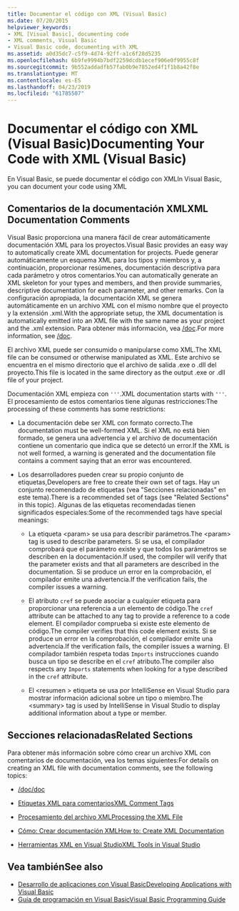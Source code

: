 ```yaml
---
title: Documentar el código con XML (Visual Basic)
ms.date: 07/20/2015
helpviewer_keywords:
- XML [Visual Basic], documenting code
- XML comments, Visual Basic
- Visual Basic code, documenting with XML
ms.assetid: a0d35dc7-c5f9-4d74-92ff-a1c6f28d5235
ms.openlocfilehash: 6b9fe9994b7bdf2259dcdb1ecef906e0f9955c8f
ms.sourcegitcommit: 9b552addadfb57fab0b9e7852ed4f1f1b8a42f8e
ms.translationtype: MT
ms.contentlocale: es-ES
ms.lasthandoff: 04/23/2019
ms.locfileid: "61785507"
---
```

# <a name="documenting-your-code-with-xml-visual-basic"></a><span data-ttu-id="b90dc-102">Documentar el código con XML (Visual Basic)</span><span class="sxs-lookup"><span data-stu-id="b90dc-102">Documenting Your Code with XML (Visual Basic)</span></span>

<span data-ttu-id="b90dc-103">En Visual Basic, se puede documentar el código con XML</span><span class="sxs-lookup"><span data-stu-id="b90dc-103">In Visual Basic, you can document your code using XML</span></span>

## <a name="xml-documentation-comments"></a><span data-ttu-id="b90dc-104">Comentarios de la documentación XML</span><span class="sxs-lookup"><span data-stu-id="b90dc-104">XML Documentation Comments</span></span>

<span data-ttu-id="b90dc-105">Visual Basic proporciona una manera fácil de crear automáticamente documentación XML para los proyectos.</span><span class="sxs-lookup"><span data-stu-id="b90dc-105">Visual Basic provides an easy way to automatically create XML documentation for projects.</span></span> <span data-ttu-id="b90dc-106">Puede generar automáticamente un esquema XML para los tipos y miembros y, a continuación, proporcionar resúmenes, documentación descriptiva para cada parámetro y otros comentarios.</span><span class="sxs-lookup"><span data-stu-id="b90dc-106">You can automatically generate an XML skeleton for your types and members, and then provide summaries, descriptive documentation for each parameter, and other remarks.</span></span> <span data-ttu-id="b90dc-107">Con la configuración apropiada, la documentación XML se genera automáticamente en un archivo XML con el mismo nombre que el proyecto y la extensión .xml.</span><span class="sxs-lookup"><span data-stu-id="b90dc-107">With the appropriate setup, the XML documentation is automatically emitted into an XML file with the same name as your project and the .xml extension.</span></span> <span data-ttu-id="b90dc-108">Para obtener más información, vea [/doc](../../../visual-basic/reference/command-line-compiler/doc.md).</span><span class="sxs-lookup"><span data-stu-id="b90dc-108">For more information, see [/doc](../../../visual-basic/reference/command-line-compiler/doc.md).</span></span>

<span data-ttu-id="b90dc-109">El archivo XML puede ser consumido o manipularse como XML.</span><span class="sxs-lookup"><span data-stu-id="b90dc-109">The XML file can be consumed or otherwise manipulated as XML.</span></span> <span data-ttu-id="b90dc-110">Este archivo se encuentra en el mismo directorio que el archivo de salida .exe o .dll del proyecto.</span><span class="sxs-lookup"><span data-stu-id="b90dc-110">This file is located in the same directory as the output .exe or .dll file of your project.</span></span>

<span data-ttu-id="b90dc-111">Documentación XML empieza con `'''`.</span><span class="sxs-lookup"><span data-stu-id="b90dc-111">XML documentation starts with `'''`.</span></span> <span data-ttu-id="b90dc-112">El procesamiento de estos comentarios tiene algunas restricciones:</span><span class="sxs-lookup"><span data-stu-id="b90dc-112">The processing of these comments has some restrictions:</span></span>

- <span data-ttu-id="b90dc-113">La documentación debe ser XML con formato correcto.</span><span class="sxs-lookup"><span data-stu-id="b90dc-113">The documentation must be well-formed XML.</span></span> <span data-ttu-id="b90dc-114">Si el XML no está bien formado, se genera una advertencia y el archivo de documentación contiene un comentario que indica que se detectó un error.</span><span class="sxs-lookup"><span data-stu-id="b90dc-114">If the XML is not well formed, a warning is generated and the documentation file contains a comment saying that an error was encountered.</span></span>

- <span data-ttu-id="b90dc-115">Los desarrolladores pueden crear su propio conjunto de etiquetas,</span><span class="sxs-lookup"><span data-stu-id="b90dc-115">Developers are free to create their own set of tags.</span></span> <span data-ttu-id="b90dc-116">Hay un conjunto recomendado de etiquetas (vea "Secciones relacionadas" en este tema).</span><span class="sxs-lookup"><span data-stu-id="b90dc-116">There is a recommended set of tags (see "Related Sections" in this topic).</span></span> <span data-ttu-id="b90dc-117">Algunas de las etiquetas recomendadas tienen significados especiales:</span><span class="sxs-lookup"><span data-stu-id="b90dc-117">Some of the recommended tags have special meanings:</span></span>

  - <span data-ttu-id="b90dc-118">La etiqueta \<param> se usa para describir parámetros.</span><span class="sxs-lookup"><span data-stu-id="b90dc-118">The \<param> tag is used to describe parameters.</span></span> <span data-ttu-id="b90dc-119">Si se usa, el compilador comprobará que el parámetro existe y que todos los parámetros se describen en la documentación.</span><span class="sxs-lookup"><span data-stu-id="b90dc-119">If used, the compiler will verify that the parameter exists and that all parameters are described in the documentation.</span></span> <span data-ttu-id="b90dc-120">Si se produce un error en la comprobación, el compilador emite una advertencia.</span><span class="sxs-lookup"><span data-stu-id="b90dc-120">If the verification fails, the compiler issues a warning.</span></span>

  - <span data-ttu-id="b90dc-121">El atributo `cref` se puede asociar a cualquier etiqueta para proporcionar una referencia a un elemento de código.</span><span class="sxs-lookup"><span data-stu-id="b90dc-121">The `cref` attribute can be attached to any tag to provide a reference to a code element.</span></span> <span data-ttu-id="b90dc-122">El compilador comprueba si existe este elemento de código.</span><span class="sxs-lookup"><span data-stu-id="b90dc-122">The compiler verifies that this code element exists.</span></span> <span data-ttu-id="b90dc-123">Si se produce un error en la comprobación, el compilador emite una advertencia.</span><span class="sxs-lookup"><span data-stu-id="b90dc-123">If the verification fails, the compiler issues a warning.</span></span> <span data-ttu-id="b90dc-124">El compilador también respeta todas `Imports` instrucciones cuando busca un tipo se describe en el `cref` atributo.</span><span class="sxs-lookup"><span data-stu-id="b90dc-124">The compiler also respects any `Imports` statements when looking for a type described in the `cref` attribute.</span></span>

  - <span data-ttu-id="b90dc-125">El \<resumen > etiqueta se usa por IntelliSense en Visual Studio para mostrar información adicional sobre un tipo o miembro.</span><span class="sxs-lookup"><span data-stu-id="b90dc-125">The \<summary> tag is used by IntelliSense in Visual Studio to display additional information about a type or member.</span></span>

## <a name="related-sections"></a><span data-ttu-id="b90dc-126">Secciones relacionadas</span><span class="sxs-lookup"><span data-stu-id="b90dc-126">Related Sections</span></span>

<span data-ttu-id="b90dc-127">Para obtener más información sobre cómo crear un archivo XML con comentarios de documentación, vea los temas siguientes:</span><span class="sxs-lookup"><span data-stu-id="b90dc-127">For details on creating an XML file with documentation comments, see the following topics:</span></span>

- [<span data-ttu-id="b90dc-128">/doc</span><span class="sxs-lookup"><span data-stu-id="b90dc-128">/doc</span></span>](../../../visual-basic/reference/command-line-compiler/doc.md)

- [<span data-ttu-id="b90dc-129">Etiquetas XML para comentarios</span><span class="sxs-lookup"><span data-stu-id="b90dc-129">XML Comment Tags</span></span>](../../../visual-basic/language-reference/xmldoc/index.md)

- [<span data-ttu-id="b90dc-130">Procesamiento del archivo XML</span><span class="sxs-lookup"><span data-stu-id="b90dc-130">Processing the XML File</span></span>](../../../visual-basic/programming-guide/program-structure/processing-the-xml-file.md)

- [<span data-ttu-id="b90dc-131">Cómo: Crear documentación XML</span><span class="sxs-lookup"><span data-stu-id="b90dc-131">How to: Create XML Documentation</span></span>](../../../visual-basic/programming-guide/program-structure/how-to-create-xml-documentation.md)

- [<span data-ttu-id="b90dc-132">Herramientas XML en Visual Studio</span><span class="sxs-lookup"><span data-stu-id="b90dc-132">XML Tools in Visual Studio</span></span>](/visualstudio/xml-tools/xml-tools-in-visual-studio)

## <a name="see-also"></a><span data-ttu-id="b90dc-133">Vea también</span><span class="sxs-lookup"><span data-stu-id="b90dc-133">See also</span></span>

- [<span data-ttu-id="b90dc-134">Desarrollo de aplicaciones con Visual Basic</span><span class="sxs-lookup"><span data-stu-id="b90dc-134">Developing Applications with Visual Basic</span></span>](../../../visual-basic/developing-apps/index.md)
- [<span data-ttu-id="b90dc-135">Guía de programación en Visual Basic</span><span class="sxs-lookup"><span data-stu-id="b90dc-135">Visual Basic Programming Guide</span></span>](../../../visual-basic/programming-guide/index.md)
